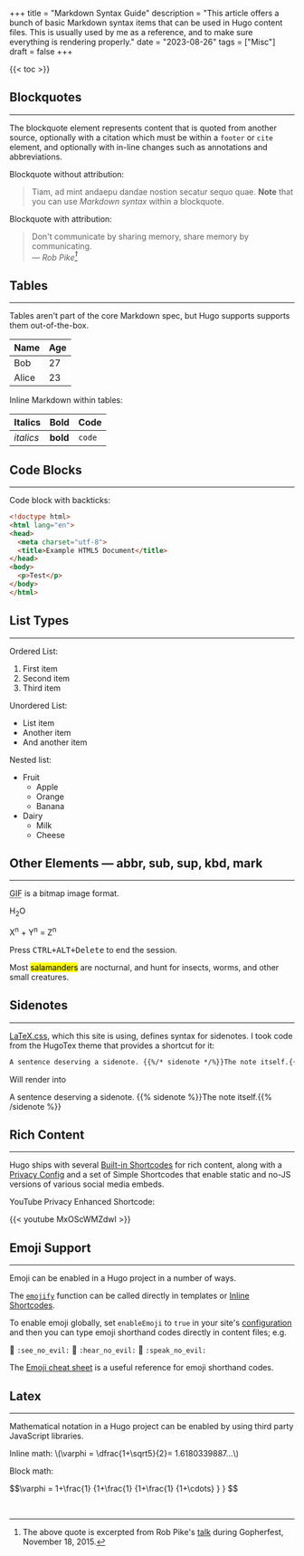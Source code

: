 +++
title = "Markdown Syntax Guide"
description = "This article offers a bunch of basic Markdown syntax items that can be used in Hugo content files. This is usually used by me as a reference, and to make sure everything is rendering properly."
date = "2023-08-26"
tags = ["Misc"]
draft = false 
+++

{{< toc >}}



## Blockquotes
***
The blockquote element represents content that is quoted from another source, optionally with a citation which must be within a `footer` or `cite` element, and optionally with in-line changes such as annotations and abbreviations.

Blockquote without attribution:

> Tiam, ad mint andaepu dandae nostion secatur sequo quae.
> **Note** that you can use *Markdown syntax* within a blockquote.

Blockquote with attribution:

> Don't communicate by sharing memory, share memory by communicating.<br>
> — <cite>Rob Pike[^1]</cite>

[^1]: The above quote is excerpted from Rob Pike's [talk](https://www.youtube.com/watch?v=PAAkCSZUG1c) during Gopherfest, November 18, 2015.



## Tables
***
Tables aren't part of the core Markdown spec, but Hugo supports supports them out-of-the-box.

   Name | Age
--------|------
    Bob | 27
  Alice | 23

Inline Markdown within tables:

| Italics   | Bold     | Code   |
| --------  | -------- | ------ |
| *italics* | **bold** | `code` |



## Code Blocks
***
Code block with backticks:

```html
<!doctype html>
<html lang="en">
<head>
  <meta charset="utf-8">
  <title>Example HTML5 Document</title>
</head>
<body>
  <p>Test</p>
</body>
</html>
```



## List Types
***
Ordered List:

1. First item
2. Second item
3. Third item

Unordered List:

* List item
* Another item
* And another item

Nested list:

* Fruit
  * Apple
  * Orange
  * Banana
* Dairy
  * Milk
  * Cheese



## Other Elements — abbr, sub, sup, kbd, mark
***
<abbr title="Graphics Interchange Format">GIF</abbr> is a bitmap image format.

H<sub>2</sub>O

X<sup>n</sup> + Y<sup>n</sup> = Z<sup>n</sup>

Press <kbd><kbd>CTRL</kbd>+<kbd>ALT</kbd>+<kbd>Delete</kbd></kbd> to end the session.

Most <mark>salamanders</mark> are nocturnal, and hunt for insects, worms, and other small creatures.



## Sidenotes
***
[LaTeX.css](https://latex.vercel.app/), which this site is using, defines syntax for sidenotes. I took code from the HugoTex theme that provides a shortcut for it:

```md
A sentence deserving a sidenote. {{%/* sidenote */%}}The note itself.{{%/* /sidenote */%}}
```

Will render into

A sentence deserving a sidenote. {{% sidenote %}}The note itself.{{% /sidenote %}}



## Rich Content
***
Hugo ships with several [Built-in Shortcodes](https://gohugo.io/content-management/shortcodes/#use-hugos-built-in-shortcodes) for rich content, along with a [Privacy Config](https://gohugo.io/about/hugo-and-gdpr/) and a set of Simple Shortcodes that enable static and no-JS versions of various social media embeds.

YouTube Privacy Enhanced Shortcode:

{{< youtube MxOScWMZdwI >}}



## Emoji Support
***
Emoji can be enabled in a Hugo project in a number of ways. 
<!--more-->
The [`emojify`](https://gohugo.io/functions/emojify/) function can be called directly in templates or [Inline Shortcodes](https://gohugo.io/templates/shortcode-templates/#inline-shortcodes). 

To enable emoji globally, set `enableEmoji` to `true` in your site's [configuration](https://gohugo.io/getting-started/configuration/) and then you can type emoji shorthand codes directly in content files; e.g.

<p><span class="nowrap"><span class="emojify">🙈</span> <code>:see_no_evil:</code></span>  <span class="nowrap"><span class="emojify">🙉</span> <code>:hear_no_evil:</code></span>  <span class="nowrap"><span class="emojify">🙊</span> <code>:speak_no_evil:</code></span></p>

The [Emoji cheat sheet](http://www.emoji-cheat-sheet.com/) is a useful reference for emoji shorthand codes.



## Latex
***
Mathematical notation in a Hugo project can be enabled by using third party JavaScript libraries.

<p>
Inline math: \(\varphi = \dfrac{1+\sqrt5}{2}= 1.6180339887…\)
</p>

Block math:
<p>
 $$\varphi = 1+\frac{1} {1+\frac{1} {1+\frac{1} {1+\cdots} } } $$
</p>
<br>
